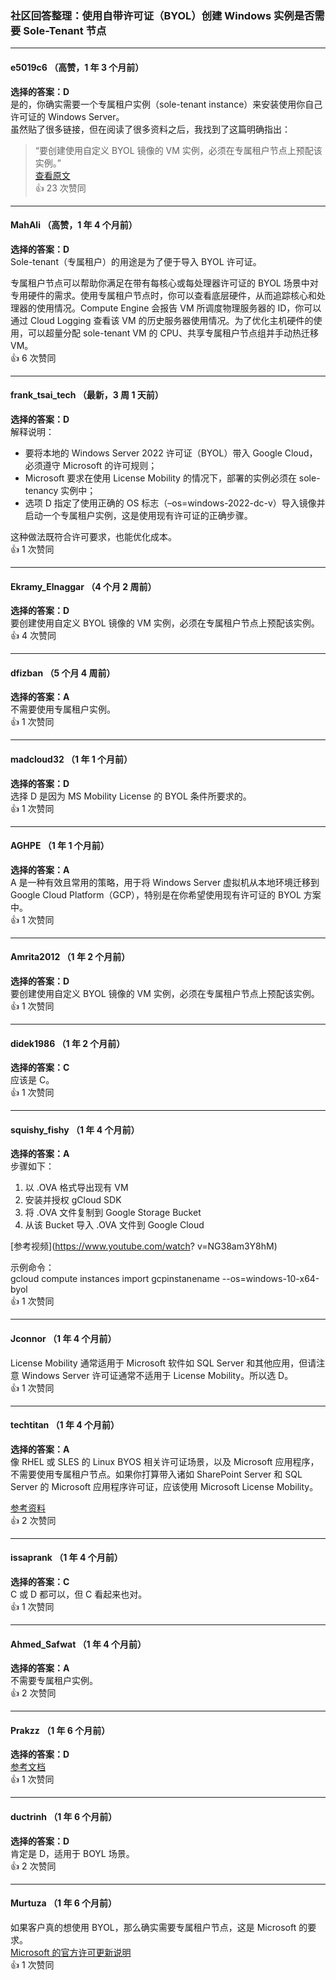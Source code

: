 ### 社区回答整理：使用自带许可证（BYOL）创建 Windows 实例是否需要 Sole-Tenant 节点
  
  ---
  
  #### e5019c6 （高赞，1 年 3 个月前）  
  **选择的答案：D**    
  是的，你确实需要一个专属租户实例（sole-tenant instance）来安装使用你自己许可证的 Windows Server。    
  虽然贴了很多链接，但在阅读了很多资料之后，我找到了这篇明确指出：  
  > “要创建使用自定义 BYOL 镜像的 VM 实例，必须在专属租户节点上预配该实例。”  
  [查看原文](https://cloud.google.com/compute/docs/images/creating-custom-windows-byol-images#use_the_custom_image)  
  👍 23 次赞同
  
  ---
  
  #### MahAli （高赞，1 年 4 个月前）  
  **选择的答案：D**    
  Sole-tenant（专属租户）的用途是为了便于导入 BYOL 许可证。
    
  专属租户节点可以帮助你满足在带有每核心或每处理器许可证的 BYOL 场景中对专用硬件的需求。使用专属租户节点时，你可以查看底层硬件，从而追踪核心和处理器的使用情况。Compute Engine 会报告 VM 所调度物理服务器的 ID，你可以通过 Cloud Logging 查看该 VM 的历史服务器使用情况。为了优化主机硬件的使用，可以超量分配 sole-tenant VM 的 CPU、共享专属租户节点组并手动热迁移 VM。  
  👍 6 次赞同
  
  ---
  
  #### frank_tsai_tech （最新，3 周 1 天前）  
  **选择的答案：D**    
  解释说明：
  
  - 要将本地的 Windows Server 2022 许可证（BYOL）带入 Google Cloud，必须遵守 Microsoft 的许可规则；
  - Microsoft 要求在使用 License Mobility 的情况下，部署的实例必须在 sole-tenancy 实例中；
  - 选项 D 指定了使用正确的 OS 标志（–os=windows-2022-dc-v）导入镜像并启动一个专属租户实例，这是使用现有许可证的正确步骤。
    
  这种做法既符合许可要求，也能优化成本。  
  👍 1 次赞同
  
  ---
  
  #### Ekramy_Elnaggar （4 个月 2 周前）  
  **选择的答案：D**    
  要创建使用自定义 BYOL 镜像的 VM 实例，必须在专属租户节点上预配该实例。  
  👍 4 次赞同
  
  ---
  
  #### dfizban （5 个月 4 周前）  
  **选择的答案：A**    
  不需要使用专属租户实例。  
  👍 1 次赞同
  
  ---
  
  #### madcloud32 （1 年 1 个月前）  
  **选择的答案：D**    
  选择 D 是因为 MS Mobility License 的 BYOL 条件所要求的。  
  👍 1 次赞同
  
  ---
  
  #### AGHPE （1 年 1 个月前）  
  **选择的答案：A**    
  A 是一种有效且常用的策略，用于将 Windows Server 虚拟机从本地环境迁移到 Google Cloud Platform（GCP），特别是在你希望使用现有许可证的 BYOL 方案中。  
  👍 1 次赞同
  
  ---
  
  #### Amrita2012 （1 年 2 个月前）  
  **选择的答案：D**    
  要创建使用自定义 BYOL 镜像的 VM 实例，必须在专属租户节点上预配该实例。  
  👍 1 次赞同
  
  ---
  
  #### didek1986 （1 年 2 个月前）  
  **选择的答案：C**    
  应该是 C。  
  👍 1 次赞同
  
  ---
  
  #### squishy_fishy （1 年 4 个月前）  
  **选择的答案：A**    
  步骤如下：
    
  1. 以 .OVA 格式导出现有 VM    
  2. 安装并授权 gCloud SDK    
  3. 将 .OVA 文件复制到 Google Storage Bucket    
  4. 从该 Bucket 导入 .OVA 文件到 Google Cloud  
  
  [参考视频](https://www.youtube.com/watch?      v=NG38am3Y8hM)
    
  示例命令：    
  gcloud compute instances import gcpinstanename --os=windows-10-x64-byol  
  👍 1 次赞同
  
  ---
  
  #### Jconnor （1 年 4 个月前）    
  License Mobility 通常适用于 Microsoft 软件如 SQL Server 和其他应用，但请注意 Windows Server 许可证通常不适用于 License Mobility。所以选 D。  
  👍 1 次赞同
  
  ---
  
  #### techtitan （1 年 4 个月前）  
  **选择的答案：A**    
  像 RHEL 或 SLES 的 Linux BYOS 相关许可证场景，以及 Microsoft 应用程序，不需要使用专属租户节点。如果你打算带入诸如 SharePoint Server 和 SQL Server 的 Microsoft 应用程序许可证，应该使用 Microsoft License Mobility。
  
  [参考资料](https://cloud.google.com/compute/docs/nodes/bringing-your-own-licenses#importing_and_creating_an_image_from_an_offline_virtual_disk)  
  👍 2 次赞同
  
  ---
  
  #### issaprank （1 年 4 个月前）  
  **选择的答案：C**    
  C 或 D 都可以，但 C 看起来也对。  
  👍 1 次赞同
  
  ---
  
  #### Ahmed_Safwat （1 年 4 个月前）  
  **选择的答案：A**    
  不需要专属租户实例。  
  👍 2 次赞同
  
  ---
  
  #### Prakzz （1 年 6 个月前）  
  **选择的答案：D**  
  [参考文档](https://cloud.google.com/compute/docs/import/importing-virtual-disks)  
  👍 1 次赞同
  
  ---
  
  #### ductrinh （1 年 6 个月前）  
  **选择的答案：D**    
  肯定是 D，适用于 BOYL 场景。  
  👍 2 次赞同
  
  ---
  
  #### Murtuza （1 年 6 个月前）    
  如果客户真的想使用 BYOL，那么确实需要专属租户节点，这是 Microsoft 的要求。  
  [Microsoft 的官方许可更新说明](https://www.microsoft.com/en-us/licensing/news/updated-licensing-rights-for-dedicated-cloud)  
  👍 1 次赞同
  